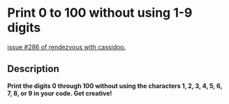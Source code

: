 # Print 0 to 100 without using 1-9 digits

[issue #286 of rendezvous with cassidoo.](https://buttondown.email/cassidoo/archive/if-you-dont-live-your-life-then-who-will-rihanna/)

## Description

**Print the digits 0 through 100 without using the characters
1, 2, 3, 4, 5, 6, 7, 8, or 9 in your code. Get creative!**
